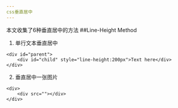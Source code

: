 ```yaml
---
css垂直居中
---
```

本文收集了6种垂直居中的方法
##Line-Height Method

1. 单行文本垂直居中

```
<div id="parent">
	<div id="child" style="line-height:200px">Text here</div>
</div>
```

2. 垂直居中一张图片

```
<div>
	<div src=""></div>
</div>
```